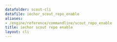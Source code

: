 ```yaml
---
datafolder: scout-cli
datafile: iechor_scout_repo_enable
aliases:
- /engine/reference/commandline/scout_repo_enable
title: iechor scout repo enable
layout: cli
---
```


<!--
This page is automatically generated from iEchor's source code. If you want to
suggest a change to the text that appears here, open a ticket in the source
repository on GitHub:

https://github.com/iechor/scout-cli
-->
